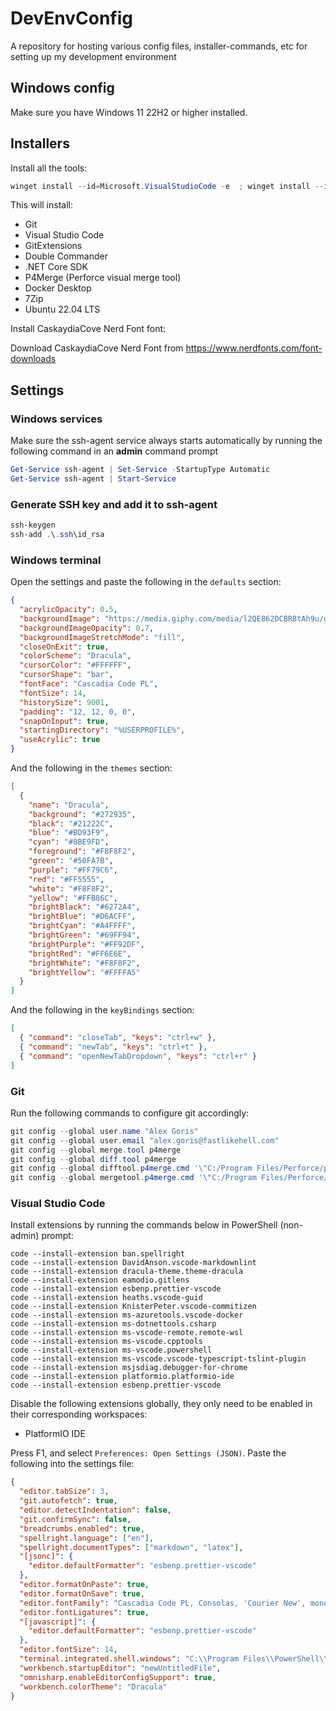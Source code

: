 # DevEnvConfig

A repository for hosting various config files, installer-commands, etc for setting up my development environment

## Windows config

Make sure you have Windows 11 22H2 or higher installed.

## Installers

Install all the tools:

```powershell
winget install --id=Microsoft.VisualStudioCode -e  ; winget install --id=Git.Git -e  ; winget install --id=GitExtensionsTeam.GitExtensions -e  ; winget install --id=alexx2000.DoubleCommander -e  ; winget install --id=Microsoft.dotnet -e  ; winget install --id=Perforce.P4Merge -e  ; winget install --id=WinMerge.WinMerge -e  ; winget install --id=Docker.DockerDesktop -e  ; winget install --id=7zip.7zip -e  ; winget install --id=Canonical.Ubuntu.2204 -e
```

This will install:

- Git
- Visual Studio Code
- GitExtensions
- Double Commander
- .NET Core SDK
- P4Merge (Perforce visual merge tool)
- Docker Desktop
- 7Zip
- Ubuntu 22.04 LTS
  
Install CaskaydiaCove Nerd Font font:

Download CaskaydiaCove Nerd Font from https://www.nerdfonts.com/font-downloads

## Settings

### Windows services

Make sure the ssh-agent service always starts automatically by running the following command in an **admin** command prompt

```powershell
Get-Service ssh-agent | Set-Service -StartupType Automatic
Get-Service ssh-agent | Start-Service
```

### Generate SSH key and add it to ssh-agent

```powershell
ssh-keygen
ssh-add .\.ssh\id_rsa
```

### Windows terminal

Open the settings and paste the following in the `defaults` section:

```json
{
  "acrylicOpacity": 0.5,
  "backgroundImage": "https://media.giphy.com/media/l2QE862DCBR8tAh9u/giphy.gif",
  "backgroundImageOpacity": 0.7,
  "backgroundImageStretchMode": "fill",
  "closeOnExit": true,
  "colorScheme": "Dracula",
  "cursorColor": "#FFFFFF",
  "cursorShape": "bar",
  "fontFace": "Cascadia Code PL",
  "fontSize": 14,
  "historySize": 9001,
  "padding": "12, 12, 0, 0",
  "snapOnInput": true,
  "startingDirectory": "%USERPROFILE%",
  "useAcrylic": true
}
```

And the following in the `themes` section:

```json
[
  {
    "name": "Dracula",
    "background": "#272935",
    "black": "#21222C",
    "blue": "#BD93F9",
    "cyan": "#8BE9FD",
    "foreground": "#F8F8F2",
    "green": "#50FA7B",
    "purple": "#FF79C6",
    "red": "#FF5555",
    "white": "#F8F8F2",
    "yellow": "#FFB86C",
    "brightBlack": "#6272A4",
    "brightBlue": "#D6ACFF",
    "brightCyan": "#A4FFFF",
    "brightGreen": "#69FF94",
    "brightPurple": "#FF92DF",
    "brightRed": "#FF6E6E",
    "brightWhite": "#F8F8F2",
    "brightYellow": "#FFFFA5"
  }
]
```

And the following in the `keyBindings` section:

```json
[
  { "command": "closeTab", "keys": "ctrl+w" },
  { "command": "newTab", "keys": "ctrl+t" },
  { "command": "openNewTabDropdown", "keys": "ctrl+r" }
]
```

### Git

Run the following commands to configure git accordingly:

```PowerShell
git config --global user.name "Alex Goris"
git config --global user.email "alex.goris@fastlikehell.com"
git config --global merge.tool p4merge
git config --global diff.tool p4merge
git config --global difftool.p4merge.cmd '\"C:/Program Files/Perforce/p4merge.exe\" \"$LOCAL\" \"$REMOTE\"'
git config --global mergetool.p4merge.cmd '\"C:/Program Files/Perforce/p4merge.exe\" \"$BASE\" \"$LOCAL\" \"$REMOTE\" \"$MERGED\"'
```

### Visual Studio Code

Install extensions by running the commands below in PowerShell (non-admin) prompt:

```powersehll
code --install-extension ban.spellright
code --install-extension DavidAnson.vscode-markdownlint
code --install-extension dracula-theme.theme-dracula
code --install-extension eamodio.gitlens
code --install-extension esbenp.prettier-vscode
code --install-extension heaths.vscode-guid
code --install-extension KnisterPeter.vscode-commitizen
code --install-extension ms-azuretools.vscode-docker
code --install-extension ms-dotnettools.csharp
code --install-extension ms-vscode-remote.remote-wsl
code --install-extension ms-vscode.cpptools
code --install-extension ms-vscode.powershell
code --install-extension ms-vscode.vscode-typescript-tslint-plugin
code --install-extension msjsdiag.debugger-for-chrome
code --install-extension platformio.platformio-ide
code --install-extension esbenp.prettier-vscode
```

Disable the following extensions globally, they only need to be enabled in their corresponding workspaces:

- PlatformIO IDE

Press F1, and select `Preferences: Open Settings (JSON)`. Paste the following into the settings file:

```json
{
  "editor.tabSize": 3,
  "git.autofetch": true,
  "editor.detectIndentation": false,
  "git.confirmSync": false,
  "breadcrumbs.enabled": true,
  "spellright.language": ["en"],
  "spellright.documentTypes": ["markdown", "latex"],
  "[jsonc]": {
    "editor.defaultFormatter": "esbenp.prettier-vscode"
  },
  "editor.formatOnPaste": true,
  "editor.formatOnSave": true,
  "editor.fontFamily": "Cascadia Code PL, Consolas, 'Courier New', monospace",
  "editor.fontLigatures": true,
  "[javascript]": {
    "editor.defaultFormatter": "esbenp.prettier-vscode"
  },
  "editor.fontSize": 14,
  "terminal.integrated.shell.windows": "C:\\Program Files\\PowerShell\\7\\pwsh.exe",
  "workbench.startupEditor": "newUntitledFile",
  "omnisharp.enableEditorConfigSupport": true,
  "workbench.colorTheme": "Dracula"
}
```
